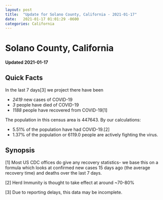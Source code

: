 ```yaml
---
layout: post
title:  "Update for Solano County, California - 2021-01-17"
date:   2021-01-17 01:01:29 -0600
categories: California
---
```


# Solano County, California
#### Updated 2021-01-17

## Quick Facts

In the last 7 days[3] we project there have been
- *2419* new cases of COVID-19
- *3* people have died of COVID-19
- *1188* people have recovered from COVID-19[1]

The population in this census area is 447643. By our calculations:
- 5.51% of the population have had COVID-19.[2]
- 1.37% of the population or 6119.0 people are actively fighting the virus.

## Synopsis




[1] Most US CDC offices do give any recovery statistics- we base this on a formula which looks at confirmed new cases
15 days ago (the average recovery time) and deaths over the last 7 days.

[2] Herd Immunity is thought to take effect at around ~70-80%

[3] Due to reporting delays, this data may be incomplete.
 
    